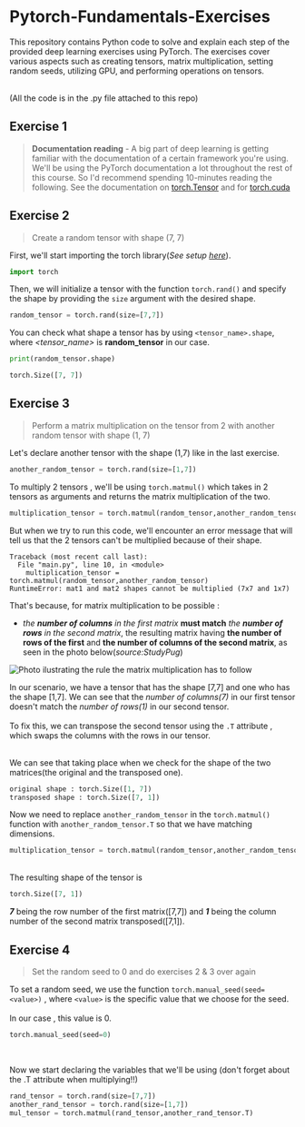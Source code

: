 # Pytorch-Fundamentals-Exercises

This repository contains Python code to solve and explain each step of the provided deep learning exercises using PyTorch. The exercises cover various aspects such as creating tensors, matrix multiplication, setting random seeds, utilizing GPU, and performing operations on tensors.

<br>
(All the code is in the .py file attached to this repo)

## Exercise 1
> **Documentation reading** - A big part of deep learning is getting familiar with the documentation of a certain framework you're using. We'll be using the PyTorch documentation a lot throughout the rest of this course. So I'd recommend spending 10-minutes reading the following. See the documentation on [torch.Tensor](https://pytorch.org/docs/stable/tensors.html#torch-tensor) and for [torch.cuda](https://pytorch.org/docs/master/notes/cuda.html#cuda-semantics)

## Exercise 2
> Create a random tensor with shape (7, 7)

First, we'll start importing the torch library(_See setup [here](https://pytorch.org/get-started/locally/)_).
```python 
import torch
```
Then, we will initialize a tensor with the function `torch.rand()` and specify the shape by providing the `size` argument with the desired shape.

```python
random_tensor = torch.rand(size=[7,7])
```

You can check what shape a tensor has by using `<tensor_name>.shape`, where _<tensor_name>_ is **random_tensor** in our case.

```python
print(random_tensor.shape)
```
```python
torch.Size([7, 7])
```


## Exercise 3
> Perform a matrix multiplication on the tensor from 2 with another random tensor with shape (1, 7)

Let's declare another tensor with the shape (1,7) like in the last exercise.

```python
another_random_tensor = torch.rand(size=[1,7])
```

To multiply 2 tensors , we'll be using `torch.matmul()` which takes in 2 tensors as arguments and returns the matrix multiplication of the two.

```python
multiplication_tensor = torch.matmul(random_tensor,another_random_tensor)
```
But when we try to run this code, we'll encounter an error message that will tell us that the 2 tensors can't be multiplied because of their shape.
```
Traceback (most recent call last):
  File "main.py", line 10, in <module>
    multiplication_tensor = torch.matmul(random_tensor,another_random_tensor)
RuntimeError: mat1 and mat2 shapes cannot be multiplied (7x7 and 1x7)
```

That's because, for matrix multiplication to be possible :
+ _the **number of columns** in the first matrix_ **must match** _the **number of rows** in the second matrix_, the resulting matrix having **the number of rows of the first** and **the number of columns of the second matrix**, as seen in the photo below(_source:StudyPug_)

![Photo ilustrating the rule the matrix multiplication has to follow](https://dmn92m25mtw4z.cloudfront.net/img_set/la-1-4-x-1-article/v1/la-1-4-x-1-article-878w.png)

In our scenario, we have a tensor that has the shape [7,7] and one who has the shape [1,7]. We can see that the _number of columns(7)_ in our first tensor doesn't match the _number of rows(1)_ in our second tensor.<br><br>
To fix this, we can transpose the second tensor using the `.T` attribute , which swaps the columns with the rows in our tensor.<br><br>

We can see that taking place when we check for the shape of the two matrices(the original and the transposed one).

```python
original shape : torch.Size([1, 7])
transposed shape : torch.Size([7, 1])
```

Now we need to replace `another_random_tensor` in the `torch.matmul()` function with `another_random_tensor.T` so that we have matching dimensions.

```python
multiplication_tensor = torch.matmul(random_tensor,another_random_tensor)
```

<br> The resulting shape of the tensor is
```python
torch.Size([7, 1])
```
***7*** being the row number of the first matrix([7,7]) and ***1*** being the column number of the second matrix transposed([7,1]).

## Exercise 4
> Set the random seed to 0 and do exercises 2 & 3 over again

To set a random seed, we use the function `torch.manual_seed(seed=<value>)` , where `<value>` is the specific value that we choose for the seed.
<br><br>
In our case , this value is 0.

```python
torch.manual_seed(seed=0)
```
<br>

Now we start declaring the variables that we'll be using (don't forget about the .T attribute when multiplying!!)

```python
rand_tensor = torch.rand(size=[7,7])
another_rand_tensor = torch.rand(size=[1,7])
mul_tensor = torch.matmul(rand_tensor,another_rand_tensor.T)
```








